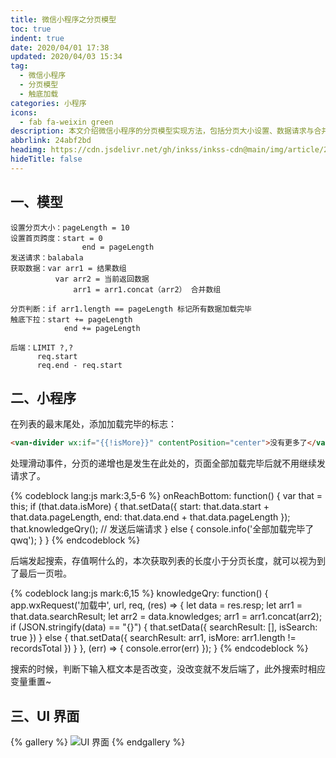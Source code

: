```yaml
---
title: 微信小程序之分页模型
toc: true
indent: true
date: 2020/04/01 17:38
updated: 2020/04/03 15:34
tag:
  - 微信小程序
  - 分页模型
  - 触底加载
categories: 小程序
icons:
  - fab fa-weixin green
description: 本文介绍微信小程序的分页模型实现方法，包括分页大小设置、数据请求与合并、触底加载逻辑及后端 LIMIT 参数处理，附相关代码示例与 UI 界面提示设置。
abbrlink: 24abf2bd
headimg: https://cdn.jsdelivr.net/gh/inkss/inkss-cdn@main/img/article/20-04@微信小程序之分页模型/Hexo博客封面.png
hideTitle: false
---
```


## 一、模型

```text
设置分页大小：pageLength = 10
设置首页跨度：start = 0
​                end = pageLength
发送请求：balabala
获取数据：var arr1 = 结果数组
​          var arr2 = 当前返回数据
​              arr1 = arr1.concat（arr2） 合并数组

分页判断：if arr1.length == pageLength 标记所有数据加载完毕
触底下拉：start += pageLength
​            end += pageLength

后端：LIMIT ?,?
​      req.start
​      req.end - req.start
```

## 二、小程序

在列表的最末尾处，添加加载完毕的标志：

```html
<van-divider wx:if="{{!isMore}}" contentPosition="center">没有更多了</van-divider>
```

处理滑动事件，分页的递增也是发生在此处的，页面全部加载完毕后就不用继续发请求了。

{% codeblock lang:js mark:3,5-6 %}
onReachBottom: function() {
  var that = this;
  if (that.data.isMore) {
      that.setData({
        start: that.data.start + that.data.pageLength,
        end: that.data.end + that.data.pageLength
      });
      that.knowledgeQry(); // 发送后端请求
  } else {
    console.info('全部加载完毕了 qwq');
  }
}
{% endcodeblock %}

后端发起搜索，存值啊什么的，本次获取列表的长度小于分页长度，就可以视为到了最后一页啦。

{% codeblock lang:js mark:6,15 %}
knowledgeQry: function() {
  app.wxRequest('加载中', url, req, (res) => {
    let data = res.resp;
    let arr1 = that.data.searchResult;
    let arr2 = data.knowledges;
    arr1 = arr1.concat(arr2);
    if (JSON.stringify(data) == "{}") {
      that.setData({
        searchResult: [],
        isSearch: true
      })
    } else {
      that.setData({
        searchResult: arr1,
        isMore: arr1.length != recordsTotal
      })
    }
  }, (err) => {
    console.error(err)
  });
}
{% endcodeblock %}

搜索的时候，判断下输入框文本是否改变，没改变就不发后端了，此外搜索时相应变量重置~

## 三、UI 界面

{% gallery %}
![UI 界面](https://cdn.jsdelivr.net/gh/inkss/inkss-cdn@main/img/article/20-04@微信小程序之分页模型/image-20200401173445954.png)
{% endgallery %}